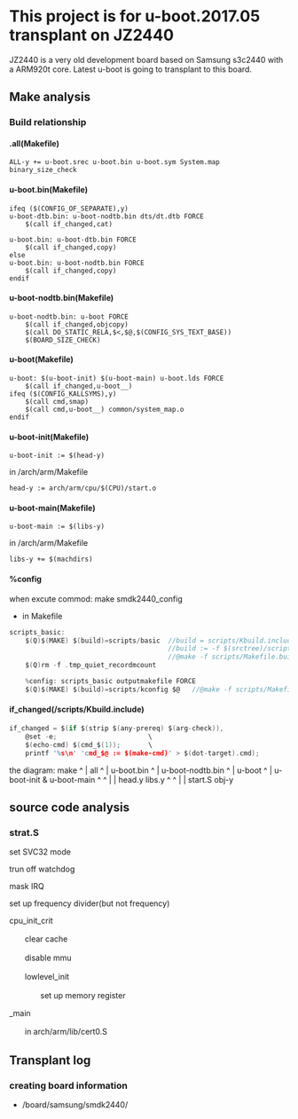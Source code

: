 # This project is for u-boot.2017.05 transplant on JZ2440

JZ2440 is a very old development board based on Samsung s3c2440 with a ARM920t core. Latest u-boot is going to transplant to this board. 

## Make analysis

### Build relationship

#### .all(Makefile)

```
ALL-y += u-boot.srec u-boot.bin u-boot.sym System.map binary_size_check

```

#### u-boot.bin(Makefile)
```
ifeq ($(CONFIG_OF_SEPARATE),y)
u-boot-dtb.bin: u-boot-nodtb.bin dts/dt.dtb FORCE
	$(call if_changed,cat)

u-boot.bin: u-boot-dtb.bin FORCE
	$(call if_changed,copy)
else
u-boot.bin: u-boot-nodtb.bin FORCE
	$(call if_changed,copy)
endif
```

#### u-boot-nodtb.bin(Makefile)
```
u-boot-nodtb.bin: u-boot FORCE
	$(call if_changed,objcopy)
	$(call DO_STATIC_RELA,$<,$@,$(CONFIG_SYS_TEXT_BASE))
	$(BOARD_SIZE_CHECK)
```

#### u-boot(Makefile)
```
u-boot:	$(u-boot-init) $(u-boot-main) u-boot.lds FORCE
	$(call if_changed,u-boot__)
ifeq ($(CONFIG_KALLSYMS),y)
	$(call cmd,smap)
	$(call cmd,u-boot__) common/system_map.o
endif
```

#### u-boot-init(Makefile)
``` 
u-boot-init := $(head-y)
```

in /arch/arm/Makefile
```
head-y := arch/arm/cpu/$(CPU)/start.o
```

#### u-boot-main(Makefile)
```
u-boot-main := $(libs-y)
```
in /arch/arm/Makefile
```
libs-y += $(machdirs)
```

#### %config
when excute commod: make smdk2440_config
* in Makefile
```c
scripts_basic:
    $(Q)$(MAKE) $(build)=scripts/basic  //build = scripts/Kbuild.include:181：
                                        //build := -f $(srctree)/scripts/Makefile.build obj, 
                                        //@make -f scripts/Makefile.build obj=scripts/basic 
    $(Q)rm -f .tmp_quiet_recordmcount

    %config: scripts_basic outputmakefile FORCE     
    $(Q)$(MAKE) $(build)=scripts/kconfig $@   //@make -f scripts/Makefile.build obj=scripts/kconfig %config 
```

#### if_changed(/scripts/Kbuild.include)
```c
if_changed = $(if $(strip $(any-prereq) $(arg-check)),                       \
	@set -e;                       \
	$(echo-cmd) $(cmd_$(1));       \
	printf '%s\n' 'cmd_$@ := $(make-cmd)' > $(dot-target).cmd);
```

the diagram:
            make
			 ^
			 |
			all
			 ^
			 |
         u-boot.bin
             ^
             |
      u-boot-nodtb.bin
             ^
             |
          u-boot
             ^
             |
u-boot-init  &  u-boot-main
     ^                ^
     |                |
   head.y           libs.y
     ^                ^
     |                |
   start.S          obj-y

## source code analysis

### strat.S

set SVC32 mode

trun off watchdog

mask IRQ

set up frequency divider(but not frequency)

cpu_init_crit

　　clear cache

　　disable mmu

　　lowlevel_init

　　　　set up memory register

_main

　　in arch/arm/lib/cert0.S




## Transplant log

### creating board information
* /board/samsung/smdk2440/


